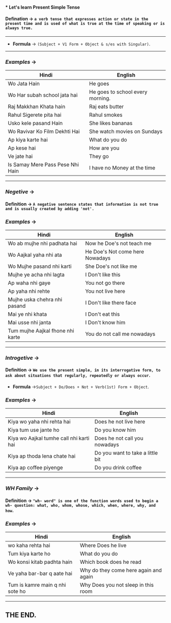 #### * __Let's learn Present Simple Tense__
 
 #### Defination -> `a verb tense that expresses action or state in the present time and is used of what is true at the time of speaking or is always true.`
 ___
* __Formula__ -> `(Subject + V1 Form + Object & s/es with Singular)`.
___
### _Examples_ ->
| Hindi | English |
| ---   | ---     |    
| Wo Jata Hain | He goes | 
| Wo Har subah school jata hai | He goes to school every morning.|
| Raj Makkhan Khata hain | Raj eats butter|
| Rahul Sigerete pita hai | Rahul smokes|
| Usko kele pasand Hain | She likes bananas
| Wo Ravivar Ko Film Dekhti Hai | She watch movies on Sundays|
| Ap kiya karte hai | What do you do|
| Ap kese hai | How are you|
| Ve jate hai | They go|
| Is Samay Mere Pass Pese Nhi Hain| I have no Money at the time|
___
### _Negetive_ ->
#### Definition -> `A negative sentence states that information is not true and is usually created by adding 'not'.`
### _Examples_ ->
| Hindi| English |
| ---   | ---     |
| Wo ab mujhe nhi padhata hai | Now he Doe's not teach me|
| Wo Aajkal yaha nhi ata | He Doe's Not come here Nowadays|
| Wo Mujhe pasand nhi karti | She Doe's not like me
| Mujhe ye acha nhi lagta | I Don't like this|
| Ap waha nhi gaye | You not go there|
| Ap yaha nhi rehte | You not live here|
| Mujhe uska chehra nhi pasand | I Don't like there face|
| Mai ye nhi khata | I Don't eat this|
| Mai usse nhi janta | I Don't know him|
| Tum mujhe Aajkal fhone nhi karte | You do not call me nowadays|
___
### _Introgetive_ ->
#### Definition -> `We use the present simple, in its interrogative form, to ask about situations that regularly, repeatedly or always occur`.
* __Formula__  ->`Subject + Do/Does + Not + Verb(1st) Form + Object`.
### _Examples_ ->
| Hindi | English |
| ---   | ---     |
| Kiya wo yaha nhi rehta hai | Does he not live here|
| Kiya tum use jante ho | Do you know him|
| Kiya wo Aajkal tumhe call nhi karti hai | Does he not call you nowadays|
|Kiya ap thoda lena chate hai| Do you want to take a little bit|
| Kiya ap coffee piyenge |Do you drink coffee|
___
### _WH Family_ ->

#### Definition -> `"wh- word" is one of the function words used to begin a wh- question: what, who, whom, whose, which, when, where, why, and how`.

### _Examples_ ->

| Hindi | English |
| ---   | ---     |
| wo kaha rehta hai | Where Does he live |
| Tum kiya karte ho | What do you do |
| Wo konsi kitab padhta hain | Which book does he read |
| Ve yaha bar-bar q aate hai | Why do they come here again and again|
| Tum is kamre main q nhi sote ho | Why Does you not sleep in this room|
___
## THE END.